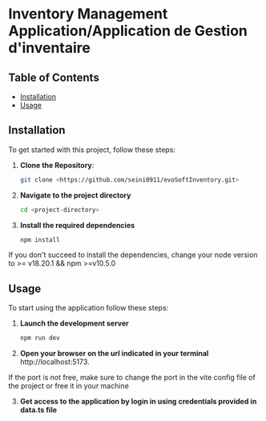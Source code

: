 # Inventory Management Application/Application de Gestion d'inventaire

## Table of Contents  

- [Installation](#installation)  
- [Usage](#usage)    

## Installation  

To get started with this project,  follow these steps:  

1. **Clone the Repository**:  
   ```bash  
   git clone <https://github.com/seini0911/evoSoftInventory.git> 
2. **Navigate to the project directory**
    ```bash
    cd <project-directory>
3. **Install the required dependencies**
    ```bash
    npm install

If you don't succeed to install the dependencies, change your node version to >= v18.20.1 && npm >=v10.5.0
## Usage

To start using the application follow these steps:

1. **Launch the development server**
    ```bash
    npm run dev
2. **Open your browser on the url indicated in your terminal**
    http://localhost:5173.
    
If the port is not free, make sure to change the port in the vite config file of the project or free it in your machine 

3. **Get access to the application by login in using credentials provided in data.ts file**
